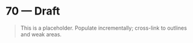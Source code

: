 # 70 — Draft

> This is a placeholder. Populate incrementally; cross-link to outlines and weak areas.
